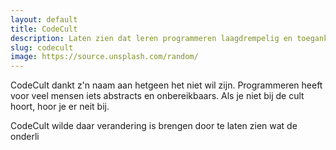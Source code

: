 ```yaml
---
layout: default
title: CodeCult
description: Laten zien dat leren programmeren laagdrempelig en toegankelijk kan zijn
slug: codecult
image: https://source.unsplash.com/random/
---
```


CodeCult dankt z'n naam aan hetgeen het niet wil zijn. Programmeren heeft voor veel mensen iets abstracts en onbereikbaars. Als je niet bij de cult hoort, hoor je er neit bij.

CodeCult wilde daar verandering is brengen door te laten zien wat de onderli